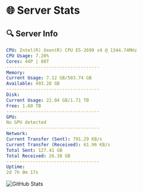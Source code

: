# 🌐 Server Stats
## 🔍 Server Info
```yaml
CPU: Intel(R) Xeon(R) CPU E5-2699 v4 @ 1344.74MHz
CPU Usage: 7.20%
Cores: 44P | 88T
-----------------------------------
Memory:
Current Usage: 7.12 GB/503.74 GB
Available: 493.28 GB
-----------------------------------
Disk:
Current Usage: 22.04 GB/1.71 TB
Free: 1.60 TB
-----------------------------------
GPU:
No GPU detected
-----------------------------------
Network:
Current Transfer (Sent): 791.29 KB/s
Current Transfer (Received): 61.96 KB/s
Total Sent: 127.41 GB
Total Received: 26.38 GB
-----------------------------------
Uptime:
2d 7h 0m 17s
```
![GitHub Stats](https://img.shields.io/badge/Updated-2025-04-22_00:09:05-blue)